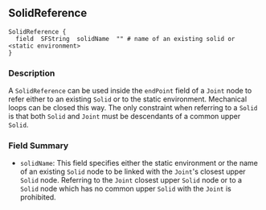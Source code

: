 ## SolidReference


```
SolidReference {
  field  SFString  solidName  "" # name of an existing solid or <static environment>
}
```

### Description

A `SolidReference` can be used inside the `endPoint` field of a `Joint` node to
refer either to an existing `Solid` or to the static environment. Mechanical
loops can be closed this way. The only constraint when referring to a `Solid` is
that both `Solid` and `Joint` must be descendants of a common upper `Solid`.

### Field Summary

- `solidName`: This field specifies either the static environment or the name of
an existing `Solid` node to be linked with the `Joint`'s closest upper `Solid`
node. Referring to the `Joint` closest upper `Solid` node or to a `Solid` node
which has no common upper `Solid` with the `Joint` is prohibited.


